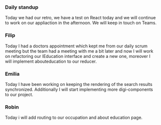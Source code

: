 ### Daily standup

Today we had our retro, we have a test on React today and we will continue to work on our appliaction in the afternoon. We will keep in touch on Teams.

### Filip

Today I had a doctors appointment which kept me from our daily scrum meeting but the team had a meeting with me a bit later and now I will work on refactoring our IEducation interface and create a new one, moreover I will implement abouteducation to our reducer.

### Emilia

Today I have been working on keeping the rendering of the search results synchronized. Additionally I will start implementing more digi-components to our project.

### Robin

Today i will add routing to our occupation and about education page.
